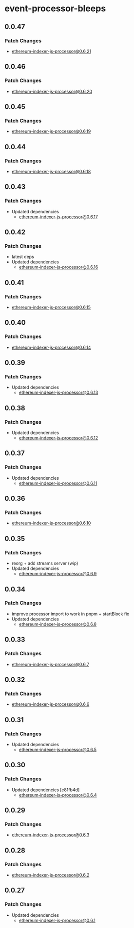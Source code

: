 # event-processor-bleeps

## 0.0.47

### Patch Changes

- ethereum-indexer-js-processor@0.6.21

## 0.0.46

### Patch Changes

- ethereum-indexer-js-processor@0.6.20

## 0.0.45

### Patch Changes

- ethereum-indexer-js-processor@0.6.19

## 0.0.44

### Patch Changes

- ethereum-indexer-js-processor@0.6.18

## 0.0.43

### Patch Changes

- Updated dependencies
  - ethereum-indexer-js-processor@0.6.17

## 0.0.42

### Patch Changes

- latest deps
- Updated dependencies
  - ethereum-indexer-js-processor@0.6.16

## 0.0.41

### Patch Changes

- ethereum-indexer-js-processor@0.6.15

## 0.0.40

### Patch Changes

- ethereum-indexer-js-processor@0.6.14

## 0.0.39

### Patch Changes

- Updated dependencies
  - ethereum-indexer-js-processor@0.6.13

## 0.0.38

### Patch Changes

- Updated dependencies
  - ethereum-indexer-js-processor@0.6.12

## 0.0.37

### Patch Changes

- Updated dependencies
  - ethereum-indexer-js-processor@0.6.11

## 0.0.36

### Patch Changes

- ethereum-indexer-js-processor@0.6.10

## 0.0.35

### Patch Changes

- reorg + add streams server (wip)
- Updated dependencies
  - ethereum-indexer-js-processor@0.6.9

## 0.0.34

### Patch Changes

- improve processor import to work in pnpm + startBlock fix
- Updated dependencies
  - ethereum-indexer-js-processor@0.6.8

## 0.0.33

### Patch Changes

- ethereum-indexer-js-processor@0.6.7

## 0.0.32

### Patch Changes

- ethereum-indexer-js-processor@0.6.6

## 0.0.31

### Patch Changes

- Updated dependencies
  - ethereum-indexer-js-processor@0.6.5

## 0.0.30

### Patch Changes

- Updated dependencies [c81fb4d]
  - ethereum-indexer-js-processor@0.6.4

## 0.0.29

### Patch Changes

- ethereum-indexer-js-processor@0.6.3

## 0.0.28

### Patch Changes

- ethereum-indexer-js-processor@0.6.2

## 0.0.27

### Patch Changes

- Updated dependencies
  - ethereum-indexer-js-processor@0.6.1
